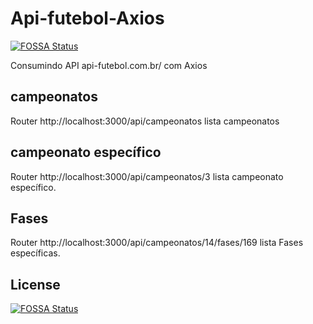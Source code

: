 # Api-futebol-Axios
[![FOSSA Status](https://app.fossa.com/api/projects/git%2Bgithub.com%2FBoscoBecker%2FApi-futebol-Axios.svg?type=shield)](https://app.fossa.com/projects/git%2Bgithub.com%2FBoscoBecker%2FApi-futebol-Axios?ref=badge_shield)

Consumindo API api-futebol.com.br/ com Axios

## campeonatos

Router http://localhost:3000/api/campeonatos lista campeonatos

## campeonato específico

Router http://localhost:3000/api/campeonatos/3 lista campeonato específico.


## Fases

Router http://localhost:3000/api/campeonatos/14/fases/169 lista Fases específicas.


## License
[![FOSSA Status](https://app.fossa.com/api/projects/git%2Bgithub.com%2FBoscoBecker%2FApi-futebol-Axios.svg?type=large)](https://app.fossa.com/projects/git%2Bgithub.com%2FBoscoBecker%2FApi-futebol-Axios?ref=badge_large)